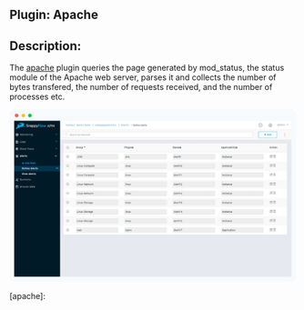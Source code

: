 ## Plugin: Apache

## Description:

The  [apache]() plugin queries the page generated by mod_status, the status module of the Apache web server, parses it and collects the number of bytes transfered, the number of requests received, and the number of processes etc.

 ![](images/alerts.png)

 

 

[apache]: 

 

 

 